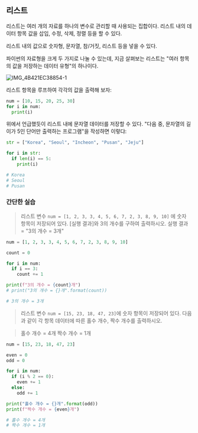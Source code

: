 ## 리스트

리스트는 여러 개의 자료를 하나의 변수로 관리할 때 사용되는 집합이다. 리스트 내의 데이터 항목 값을 삽입, 수정, 삭제, 정렬 등을 할 수 있다.

리스트 내의 값으로 숫자형, 문자열, 참/거짓, 리스트 등을 넣을 수 있다.

파이썬의 자료형을 크게 두 가지로 나눌 수 있는데, 지금 살펴보는 리스트는 "여러 항목의 값을 저장하는 데이터 유형"의 하나이다.

![IMG_4B421EC38854-1](https://github.com/hampak/python-study/assets/85291626/79acbb43-2428-463b-a93c-30f750ae3b38)

리스트 항목을 루프하여 각각의 값을 출력해 보자:

```py
num = [10, 15, 20, 25, 30]
for i in num:
  print(i)
```

위에서 언급했듯이 리스트 내에 문자열 데이터를 저장할 수 있다. "다음 중, 문자열의 길이가 5인 단어만 출력하는 프로그램"을 작성하면 이렇댜:

```py
str = ["Korea", "Seoul", "Incheon", "Pusan", "Jeju"]

for i in str:
  if len(i) == 5:
    print(i)

# Korea
# Seoul
# Pusan
```

### 간단한 실습

> 리스트 변수 `num = [1, 2, 3, 3, 4, 5, 6, 7, 2, 3, 8, 9, 10]` 에 숫자 항목이 저장되어 있다. [실행 결과]와 3의 개수를 구하여 출력하시오. 실행 결과 = "3의 개수 = 3개"

```py
num = [1, 2, 3, 3, 4, 5, 6, 7, 2, 3, 8, 9, 10]

count = 0

for i in num:
  if i == 3:
    count += 1

print(f"3의 개수 = {count}개")
# print("3의 개수 = {}개".format(count))

# 3의 개수 = 3개
```

> 리스트 변수 `num = [15, 23, 18, 47, 23]`에 숫자 항목이 저장되어 있다. 다음과 같이 각 항목 데이터에 따른 홀수 개수, 짝수 개수를 출력하시오.

> 홀수 개수 = 4개
> 짝수 개수 = 1개

```py
num = [15, 23, 18, 47, 23]

even = 0
odd = 0

for i in num:
  if (i % 2 == 0):
    even += 1
  else:
    odd += 1

print("홀수 개수 = {}개".format(odd))
print(f"짝수 개수 = {even}개")

# 홀수 개수 = 4개
# 짝수 개수 = 1개
```




















